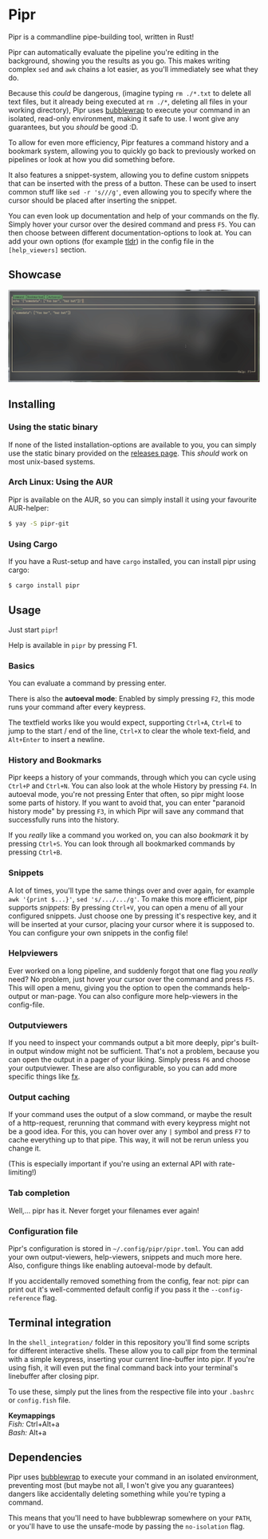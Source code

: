 # Pipr
Pipr is a commandline pipe-building tool, written in Rust!

Pipr can automatically evaluate the pipeline you're editing in the background,
showing you the results as you go. 
This makes writing complex `sed` and `awk` chains a lot easier, 
as you'll immediately see what they do.

Because this _could_ be dangerous,
(imagine typing `rm ./*.txt` to delete all text files, 
but it already being executed at `rm ./*`, deleting all files in your working directory),
Pipr uses [bubblewrap](https://github.com/containers/bubblewrap) to execute your command
in an isolated, read-only environment, making it safe to use. I wont give any guarantees,
but you _should_ be good :D.

To allow for even more efficiency, 
Pipr features a command history and a bookmark system, 
allowing you to quickly go back to previously worked on pipelines 
or look at how you did something before.

It also features a snippet-system, allowing you to define custom snippets 
that can be inserted with the press of a button.
These can be used to insert common stuff like `sed -r 's///g'`, 
even allowing you to specify where the cursor should be placed after inserting the snippet.

You can even look up documentation and help of your commands on the fly.
Simply hover your cursor over the desired command and press `F5`.
You can then choose between different documentation-options to look at.
You can add your own options (for example [tldr](https://tldr.sh/)) in the config file
in the `[help_viewers]` section.

## Showcase
![showcase](showcase.gif)

## Installing

### Using the static binary
If none of the listed installation-options are available to you, 
you can simply use the static binary provided on the 
[releases page](https://gitlab.com/Elkowar/pipr/-/releases).
This _should_ work on most unix-based systems.

### Arch Linux: Using the AUR
Pipr is available on the AUR, so you can simply install it using your favourite AUR-helper:
```sh
$ yay -S pipr-git
```

### Using Cargo
If you have a Rust-setup and have `cargo` installed, you can install pipr using cargo:
```sh
$ cargo install pipr
```


## Usage
Just start `pipr`!

Help is available in `pipr` by pressing F1.

### Basics
You can evaluate a command by pressing enter. 

There is also the **autoeval mode**: Enabled by simply pressing `F2`, this mode runs your command after every keypress.

The textfield works like you would expect, supporting `Ctrl+A`, `Ctrl+E` to jump to the start / end of the line,
`Ctrl+X` to clear the whole text-field, and `Alt+Enter` to insert a newline.

### History and Bookmarks
Pipr keeps a history of your commands, through which you can cycle using `Ctrl+P` and `Ctrl+N`. 
You can also look at the whole History by pressing `F4`.
In autoeval mode, you're not pressing Enter that often, so pipr might loose some parts of history.
If you want to avoid that, you can enter "paranoid history mode" by pressing `F3`, 
in which Pipr will save any command that successfully runs into the history.

If you _really_ like a command you worked on, you can also *bookmark* it by pressing `Ctrl+S`.
You can look through all bookmarked commands by pressing `Ctrl+B`.

### Snippets
A lot of times, you'll type the same things over and over again, for example `awk '{print $...}'`, `sed 's/.../.../g'`.
To make this more efficient, pipr supports *snippets*: By pressing `Ctrl+V`, 
you can open a menu of all your configured snippets. Just choose one by pressing it's respective key, 
and it will be inserted at your cursor, placing your cursor where it is supposed to.
You can configure your own snippets in the config file!

### Helpviewers
Ever worked on a long pipeline, and suddenly forgot that one flag you _really_ need?
No problem, just hover your cursor over the command and press `F5`.
This will open a menu, giving you the option to open the commands help-output or man-page.
You can also configure more help-viewers in the config-file.

### Outputviewers
If you need to inspect your commands output a bit more deeply, 
pipr's built-in output window might not be sufficient.
That's not a problem, because you can open the output in a pager of your liking.
Simply press `F6` and choose your outputviewer.
These are also configurable, so you can add more specific things like [fx](https://github.com/antonmedv/fx).

### Output caching
If your command uses the output of a slow command, or maybe the result of a http-request, 
rerunning that command with every keypress might not be a good idea.
For this, you can hover over any `|` symbol and press `F7` to cache everything up to that pipe. 
This way, it will not be rerun unless you change it.

(This is especially important if you're using an external API with rate-limiting!)

### Tab completion
Well,... pipr has it. Never forget your filenames ever again!

### Configuration file
Pipr's configuration is stored in `~/.config/pipr/pipr.toml`.
You can add your own output-viewers, help-viewers, snippets and much more here. 
Also, configure things like enabling autoeval-mode by default.

If you accidentally removed something from the config, fear not: 
pipr can print out it's well-commented default config if you pass it the `--config-reference` flag.


## Terminal integration
In the `shell_integration/` folder in this repository you'll find some scripts for different interactive shells.
These allow you to call pipr from the terminal with a simple keypress, 
inserting your current line-buffer into pipr.
If you're using fish, it will even put the final command back into your terminal's linebuffer after closing pipr.

To use these, simply put the lines from the respective file into your `.bashrc` or `config.fish` file.

__Keymappings__  
*Fish:* Ctrl+Alt+a  
*Bash:* Alt+a

## Dependencies
Pipr uses [bubblewrap](https://github.com/containers/bubblewrap)
to execute your command in an isolated environment, 
preventing most (but maybe not all, I won't give you any guarantees) dangers 
like accidentally deleting something while you're typing a command.

This means that you'll need to have bubblewrap somewhere on your `PATH`,
or you'll have to use the unsafe-mode by passing the `no-isolation` flag.
